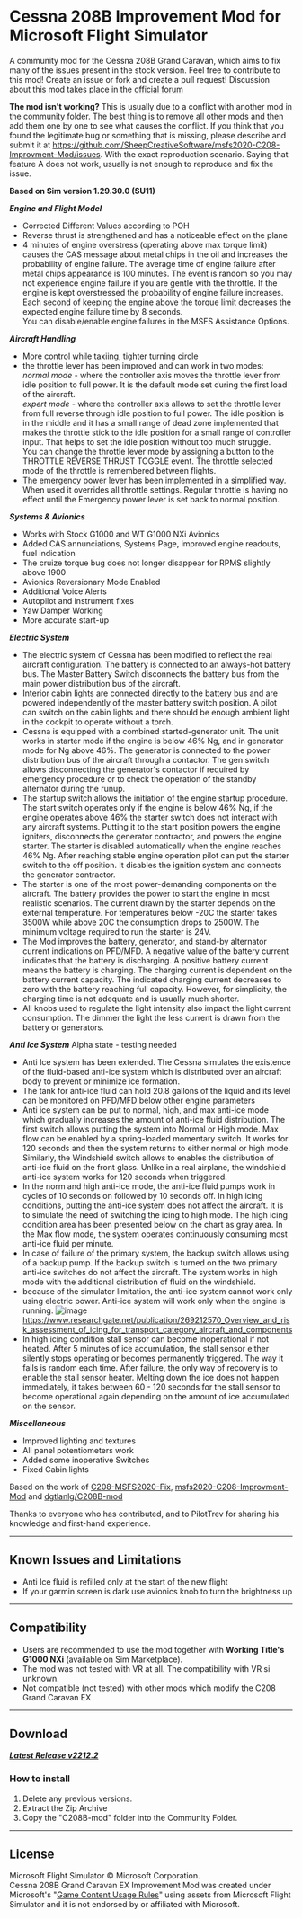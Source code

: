 # Cessna 208B Improvement Mod for Microsoft Flight Simulator

A community mod for the Cessna 208B Grand Caravan, which aims to fix many of the issues present in the stock version.
Feel free to contribute to this mod! Create an issue or fork and create a pull request! Discussion about this mod takes place in the [official forum](https://forums.flightsimulator.com/t/c208b-grand-caravan-ex-mods-general/322172?u=magrainaone)

**The mod isn't working?** This is usually due to a conflict with another mod in the community folder. The best thing is to remove all other mods and then add them one by one to see what causes the conflict. If you think that you found the legitimate bug or something that is missing, please describe and submit it at https://github.com/SheepCreativeSoftware/msfs2020-C208-Improvment-Mod/issues. With the exact reproduction scenario. Saying that feature A does not work, usually is not enough to reproduce and fix the issue. 

**Based on Sim version 1.29.30.0 (SU11)**

***Engine and Flight Model***
- Corrected Different Values according to POH
- Reverse thrust is strengthened and has a noticeable effect on the plane
- 4 minutes of engine overstress (operating above max torque limit) causes the CAS message about metal chips in the oil and increases the probability of engine failure.
The average time of engine failure after metal chips appearance is 100 minutes. The event is random so you may not experience engine failure if you are gentle with the throttle.
If the engine is kept overstressed the probability of engine failure increases. Each second of keeping the engine above the torque limit decreases the expected engine failure time by 8 seconds.  
You can disable/enable engine failures in the MSFS Assistance Options.

***Aircraft Handling***
- More control while taxiing, tighter turning circle
- the throttle lever has been improved and can work in two modes: <br>_normal mode_ - where the controller axis moves the throttle lever from idle position to full power. It is the default mode set during the first load of the aircraft. <br>_expert mode_ - where the controller axis allows to set the throttle lever from full reverse through idle position to full power. The idle position is in the middle and it has a small range of dead zone implemented that makes the throttle stick to the idle position for a small range of controller input. That  helps to set the idle position without too much struggle.<br>
  You can change the throttle lever mode by assigning a button to the THROTTLE REVERSE THRUST TOGGLE event. The throttle selected mode of the throttle is remembered between flights.
- The emergency power lever has been implemented in a simplified way. When used it overrides all throttle settings. Regular throttle is having no effect until the Emergency power lever is set back to normal position.

***Systems & Avionics***
- Works with Stock G1000 and WT G1000 NXi Avionics
- Added CAS annunciations, Systems Page, improved engine readouts, fuel indication
- The cruize torque bug does not longer disappear for RPMS slightly above 1900 
- Avionics Reversionary Mode Enabled
- Additional Voice Alerts
- Autopilot and instrument fixes
- Yaw Damper Working
- More accurate start-up

***Electric System***
- The electric system of Cessna has been modified to reflect the real aircraft configuration. The battery is connected to an always-hot battery bus. The Master Battery Switch disconnects the battery bus from the main power distribution bus of the aircraft.
- Interior cabin lights are connected directly to the battery bus and are powered independently of the master battery switch position. A pilot can switch on the cabin lights and there should be enough ambient light in the cockpit to operate without a torch.
- Cessna is equipped with a combined started-generator unit. The unit works in starter mode if the engine is below 46% Ng, and in generator mode for Ng above 46%. The generator is connected to the power distribution bus of the aircraft through a contactor. The gen switch allows disconnecting the generator's contactor if required by emergency procedure or to check the operation of the standby alternator during the runup.
- The startup switch allows the initiation of the engine startup procedure. The start switch operates only if the engine is below 46% Ng, if the engine operates above 46% the starter switch does not interact with any aircraft systems. Putting it to the start position powers the engine igniters, disconnects the generator contractor, and powers the engine starter. The starter is disabled automatically when the engine reaches 46% Ng. After reaching stable engine operation pilot can put the starter switch to the off position. It disables the ignition system and connects the generator contractor.
- The starter is one of the most power-demanding components on the aircraft. The battery provides the power to start the engine in most realistic scenarios. The current drawn by the starter depends on the external temperature. For temperatures below -20C the starter takes 3500W while above 20C the consumption drops to 2500W. The minimum voltage required to run the starter is 24V.
- The Mod improves the battery, generator, and stand-by alternator current indications on PFD/MFD. A negative value of the battery current indicates that the battery is discharging. A positive battery current means the battery is charging. The charging current is dependent on the battery current capacity. The indicated charging current decreases to zero with the battery reaching full capacity. However, for simplicity, the charging time is not adequate and is usually much shorter.
- All knobs used to regulate the light intensity also impact the light current consumption. The dimmer the light the less current is drawn from the battery or generators.

***Anti Ice System***  Alpha state - testing needed
- Anti Ice system has been extended. The Cessna simulates the existence of the fluid-based anti-ice system which is distributed over an aircraft body to prevent or minimize ice formation.
- The tank for anti-ice fluid can hold 20.8 gallons of the liquid and its level can be monitored on PFD/MFD below other engine parameters
- Anti ice system can be put to normal, high, and max anti-ice mode which gradually increases the amount of anti-ice fluid distribution. The first switch allows putting the system into Normal or High mode. Max flow can be enabled by a spring-loaded momentary switch. It works for 120 seconds and then the system returns to either normal or high mode. Similarly, the Windshield switch allows to enables the distribution of anti-ice fluid on the front glass. Unlike in a real airplane, the windshield anti-ice system works for 120 seconds when triggered.
- In the norm and high anti-ice mode, the anti-ice fluid pumps work in cycles of 10 seconds on followed by 10 seconds off. In high icing conditions, putting the anti-ice system does not affect the aircraft. It is to simulate the need of switching the icing to high mode. The high icing condition area has been presented below on the chart as gray area. In the Max flow mode, the system operates continuously consuming most anti-ice fluid per minute.
- In case of failure of the primary system, the backup switch allows using of a backup pump. If the backup switch is turned on the two primary anti-ice switches do not affect the aircraft. The system works in high mode with the additional distribution of fluid on the windshield.
- because of the simulator limitation, the anti-ice system cannot work only using electric power. Anti-ice system will work only when the engine is running.
![image](https://user-images.githubusercontent.com/27411874/153745793-37f19d22-9daf-4f3b-ab1e-8e6420392ac3.png)
https://www.researchgate.net/publication/269212570_Overview_and_risk_assessment_of_icing_for_transport_category_aircraft_and_components
- In high icing condition stall sensor can become inoperational if not heated. After 5 minutes of ice accumulation, the stall sensor either silently stops operating or becomes permanently triggered. The way it fails is random each time. After failure, the only way of recovery is to enable the stall sensor heater. Melting down the ice does not happen immediately, it takes between 60 - 120 seconds for the stall sensor to become operational again depending on the amount of ice accumulated on the sensor.

***Miscellaneous***
- Improved lighting and textures
- All panel potentiometers work
- Added some inoperative Switches
- Fixed Cabin lights

Based on the work of [C208-MSFS2020-Fix](https://github.com/Exp232/C208-MSFS2020-Fix), [msfs2020-C208-Improvment-Mod](https://github.com/SheepCreativeSoftware/msfs2020-C208-Improvment-Mod) and [dgtlanlg/C208B-mod](https://github.com/dgtlanlg/C208B-mod)

Thanks to everyone who has contributed, and to PilotTrev for sharing his knowledge and first-hand experience.

----

## Known Issues and Limitations
- Anti Ice fluid is refilled only at the start of the new flight
- If your garmin screen is dark use avionics knob to turn the brightness up

----

## Compatibility
- Users are recommended to use the mod together with **Working Title's G1000 NXi** (available on Sim Marketplace).
- The mod was not tested with VR at all. The compatibility with VR si unknown.
- Not compatible (not tested) with other mods which modify the C208 Grand Caravan EX

----

## Download

***[Latest Release v2212.2](https://github.com/SheepCreativeSoftware/msfs2020-C208-Improvment-Mod/releases/latest)***

### How to install

1. Delete any previous versions.
2. Extract the Zip Archive
3. Copy the "C208B-mod" folder into the Community Folder.

----

## License
Microsoft Flight Simulator © Microsoft Corporation.  
Cessna 208B Grand Caravan EX Improvement Mod was created under Microsoft's "[Game Content Usage Rules](https://www.xbox.com/en-US/developers/rules)" using assets from Microsoft Flight Simulator and it is not endorsed by or affiliated with Microsoft.

